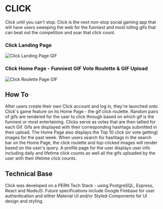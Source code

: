 # CLICK
Click until you can't stop. Click is the next non-stop social gaming app that will have users sweeping the web for the funniest and most lolling gifs that can beat out the competition and soar that click count.


### Click Landing Page
![Click Landing Page GIF](Frontend/click/src/Public/Images/ClickLandingPage.gif)


### Click Home Page - Funniest GIF Vote Roulette & GIF Upload
![Click Roulette Page GIF](Frontend/click/src/Public/Images/ClickRoulettePage.gif)


## How To
After users create their own Click account and log in, they're launched onto Click's game feature on its Home Page - the gif click roulette. Random pairs of gifs are rendered for the user to click through based on which gif is the funniest or most entertaining. Clicks serve as votes that are then tallied for each Gif. Gifs are displayed with their corresponding hashtags submitted in their upload. The Home Page also displays the Top 10 click (or vote getting) images for the past week. When users search for hashtags in the search bar on the Home Page, the click roulette and top-clicked images will render based on the user's query. A profile page for the user displays user info including daily and lifetime click counts as well all the gifs uploaded by the user with their lifetime click counts.


## Technical Base
Click was developed on a PERN Tech Stack - using PostgreSQL, Express, React and NodeJS. Future specifications include Google Firebase for user authentication and either Material UI and/or Styled-Components for UI design and styling. 
